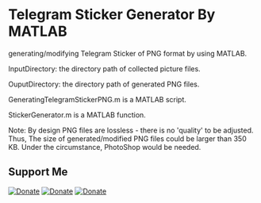 # Telegram Sticker Generator By MATLAB

generating/modifying Telegram Sticker of PNG format by using MATLAB.
 
   InputDirectory: the directory path of collected picture files. 
   
   OuputDirectory: the directory path of generated PNG files. 

   GeneratingTelegramStickerPNG.m is a MATLAB script.
   
   StickerGenerator.m is a MATLAB function.

   Note: By design PNG files are lossless - there is no 'quality' to be 
   adjusted. Thus, The size of generated/modified PNG files could be 
   larger than 350 KB. Under the circumstance, PhotoShop would be needed.

## Support Me

[![Donate](https://img.shields.io/badge/Donate-PayPal-green.svg)](https://www.paypal.me/Mesoscale)
[![Donate](https://img.shields.io/badge/Donate-WeChat-brightgreen.svg)](https://github.com/chouj/donate-page/blob/master/simple/images/WeChatQR.jpg?raw=true)
[![Donate](https://img.shields.io/badge/Donate-AliPay-blue.svg)](https://github.com/chouj/donate-page/blob/master/simple/images/AlipayQR.jpg?raw=true)
